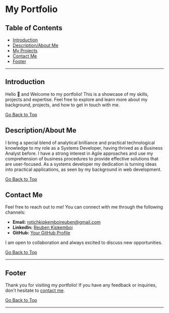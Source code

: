 # My Portfolio

## Table of Contents
- [Introduction](#introduction)
- [Description/About Me](#descriptionabout-me)
- [My Projects](#my-projects)
- [Contact Me](#contact-me)
- [Footer](#footer)

---

## Introduction

Hello 
:wave: 
and Welcome to my portfolio! This is a showcase of my skills, projects and expertise. Feel free to explore and learn more about my background, projects, and how to get in touch with me.

[Go Back to Top](#my-portfolio)



## Description/About Me

I bring a special blend of analytical brilliance and practical technological knowledge to my role as a Systems Developer, having
thrived as a Business Analyst before. I have a strong interest in Agile approaches and use my comprehension of business
procedures to provide effective solutions that are user-focused. As a systems developer my dedication is turning ideas into
practical applications, as seen by my background in web development.

[Go Back to Top](#my-portfolio)


## Contact Me

Feel free to reach out to me! You can connect with me through the following channels:

- **Email:** rotichkipkemboireuben@gmail.com
- **LinkedIn:** [Reuben Kipkemboi](#www.linkedin.com/in/reuben-kipkemboi)
- **GitHub:** [Your GitHub Profile](#https://github.com/Reuben-Kipkemboi)

I am open to collaboration and always excited to discuss new opportunities.

[Go Back to Top](#my-portfolio)

---

## Footer

Thank you for visiting my portfolio! If you have any feedback or inquiries, don't hesitate to [contact me](#contact-me). 

<!-- Connect with me on social media: [Twitter](#) | [Instagram](#) | [Dribbble](#) -->

[Go Back to Top](#my-portfolio)

---



